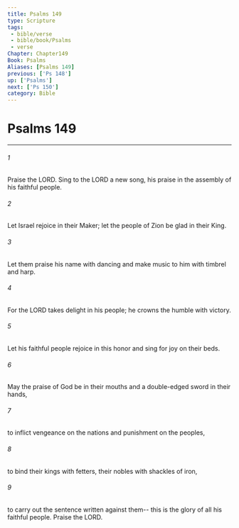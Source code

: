 ```yaml
---
title: Psalms 149
type: Scripture
tags:
 - bible/verse
 - bible/book/Psalms
 - verse
Chapter: Chapter149
Book: Psalms
Aliases: [Psalms 149]
previous: ['Ps 148']
up: ['Psalms']
next: ['Ps 150']
category: Bible
---
```

# Psalms 149

***


###### 1 
Praise the LORD. Sing to the LORD a new song, his praise in the assembly of his faithful people. 

###### 2 
Let Israel rejoice in their Maker; let the people of Zion be glad in their King. 

###### 3 
Let them praise his name with dancing and make music to him with timbrel and harp. 

###### 4 
For the LORD takes delight in his people; he crowns the humble with victory. 

###### 5 
Let his faithful people rejoice in this honor and sing for joy on their beds. 

###### 6 
May the praise of God be in their mouths and a double-edged sword in their hands, 

###### 7 
to inflict vengeance on the nations and punishment on the peoples, 

###### 8 
to bind their kings with fetters, their nobles with shackles of iron, 

###### 9 
to carry out the sentence written against them-- this is the glory of all his faithful people. Praise the LORD. 
